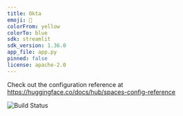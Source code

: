 ```yaml
---
title: Okta
emoji: 👀
colorFrom: yellow
colorTo: blue
sdk: streamlit
sdk_version: 1.36.0
app_file: app.py
pinned: false
license: apache-2.0
---
```


Check out the configuration reference at https://huggingface.co/docs/hub/spaces-config-reference


![Build Status](https://github.com/<username>/<repository>/actions/workflows/python-ci.yml/badge.svg)

